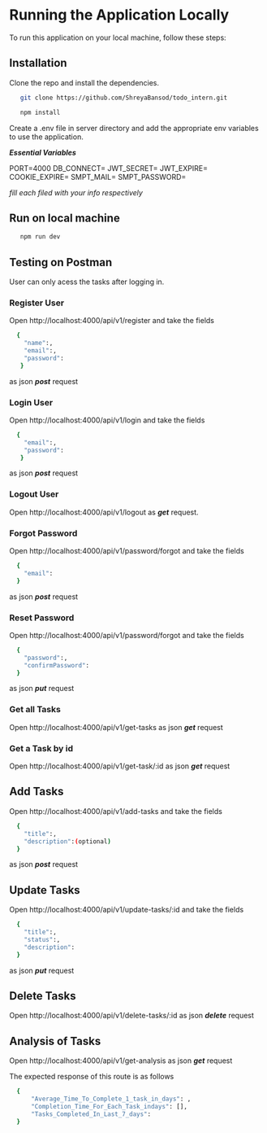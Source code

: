 # Running the Application Locally

To run this application on your local machine, follow these steps:


## Installation

 Clone the repo and install the dependencies.

```bash
   git clone https://github.com/ShreyaBansod/todo_intern.git
``````
```bash   
   npm install 
``````
Create a .env file in server directory and add the appropriate env variables to use the application.            

***Essential Variables***

PORT=4000
DB_CONNECT=
JWT_SECRET=
JWT_EXPIRE=
COOKIE_EXPIRE=
SMPT_MAIL=
SMPT_PASSWORD=

_fill each filed with your info respectively_

## Run on local machine
```bash
   npm run dev
``````
## Testing on Postman

User can only acess the tasks after logging in.

### Register User

 Open http://localhost:4000/api/v1/register and take the fields 
 ```bash
   {
     "name":,
     "email":,
     "password":
    }
``````
as json ***post*** request 

###  Login User

 Open http://localhost:4000/api/v1/login and take the fields 
 
 ```bash
   {
     "email":,
     "password":
    }
``````
as json ***post*** request 


### Logout User

 Open http://localhost:4000/api/v1/logout as ***get*** request.


###  Forgot Password

 Open http://localhost:4000/api/v1/password/forgot and take the fields 
 
 ```bash
   {
     "email":
   } 
``````
as json ***post*** request 

###  Reset Password

 Open http://localhost:4000/api/v1/password/forgot and take the fields 
 
 ```bash
   {
     "password":,
     "confirmPassword":
   } 
``````
as json ***put*** request 

###  Get all Tasks

 Open  http://localhost:4000/api/v1/get-tasks as json ***get*** request 

###  Get a Task by id

 Open  http://localhost:4000/api/v1/get-task/:id  as json ***get*** request 

## Add Tasks

Open  http://localhost:4000/api/v1/add-tasks and take the fields 
 
 ```bash
   {
     "title":,
     "description":(optional)
   } 
``````
as json ***post*** request 

## Update Tasks

Open   http://localhost:4000/api/v1/update-tasks/:id and take the fields 
 
 ```bash
   {
     "title":,
     "status":,
     "description":
   } 
``````
as json ***put*** request 


## Delete Tasks

Open   http://localhost:4000/api/v1/delete-tasks/:id 
as json ***delete*** request 


## Analysis of Tasks

Open  http://localhost:4000/api/v1/get-analysis 
as json ***get*** request 

The expected response of this route is as follows


 ```bash
   {
       "Average_Time_To_Complete_1_task_in_days": ,
       "Completion_Time_For_Each_Task_indays": [],
       "Tasks_Completed_In_Last_7_days": 
   } 
``````
